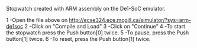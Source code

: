 Stopwatch created with ARM assembly on the De1-SoC emulator.

1 -Open the file above on http://ecse324.ece.mcgill.ca/simulator/?sys=arm-de1soc
2 -Click on "Compile and Load"
3 -Click on "Continue"
4 -To start the stopwatch press the Push button[0] twice.
5 -To pause, press the Push button[1] twice.
6 -To reset, press the Push button[1] twice.

